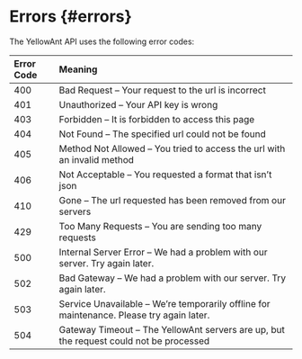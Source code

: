 # Errors {#errors}

The YellowAnt API uses the following error codes:

| Error Code | Meaning |
| :--- | :--- |
| 400 | Bad Request – Your request to the url is incorrect |
| 401 | Unauthorized – Your API key is wrong |
| 403 | Forbidden – It is forbidden to access this page |
| 404 | Not Found – The specified url could not be found |
| 405 | Method Not Allowed – You tried to access the url with an invalid method |
| 406 | Not Acceptable – You requested a format that isn’t json |
| 410 | Gone – The url requested has been removed from our servers |
| 429 | Too Many Requests – You are sending too many requests |
| 500 | Internal Server Error – We had a problem with our server. Try again later. |
| 502 | Bad Gateway – We had a problem with our server. Try again later. |
| 503 | Service Unavailable – We’re temporarily offline for maintenance. Please try again later. |
| 504 | Gateway Timeout – The YellowAnt servers are up, but the request could not be processed |



